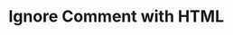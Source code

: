 # Ignore Comment with HTML

<!--postcss-ignore-->

<style>.a {color: red;}</style><style>.b {color: red;}</style>
